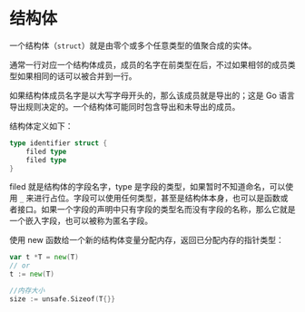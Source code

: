 # 结构体

一个结构体（`struct`）就是由零个或多个任意类型的值聚合成的实体。

通常一行对应一个结构体成员，成员的名字在前类型在后，不过如果相邻的成员类型如果相同的话可以被合并到一行。

如果结构体成员名字是以大写字母开头的，那么该成员就是导出的；这是 Go 语言导出规则决定的。一个结构体可能同时包含导出和未导出的成员。

结构体定义如下：

```go
type identifier struct {
    filed type
    filed type
}
```

filed 就是结构体的字段名字，type 是字段的类型，如果暂时不知道命名，可以使用 `_` 来进行占位。字段可以使用任何类型，甚至是结构体本身，也可以是函数或者接口。如果一个字段的声明中只有字段的类型名而没有字段的名称，那么它就是一个嵌入字段，也可以被称为匿名字段。

使用 new 函数给一个新的结构体变量分配内存，返回已分配内存的指针类型：

```go
var t *T = new(T)
// or
t := new(T)

//内存大小
size := unsafe.Sizeof(T{}}
```
